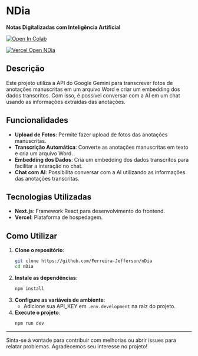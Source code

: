 # NDia

**Notas Digitalizadas com Inteligência Artificial**

[![Open In Colab](https://colab.research.google.com/assets/colab-badge.svg)](https://colab.research.google.com/drive/1vUhxmjYHo3VjS3TbH9iZqf8OHt57iKVk?usp=sharing)

<a href="https://ndia.vercel.app" target="_blank"><img alt="Vercel Open NDia" src="https://img.shields.io/static/v1?label=Vercel&message=Open NDia"></a>

## Descrição

Este projeto utiliza a API do Google Gemini para transcrever fotos de anotações manuscritas em um arquivo Word e criar um embedding dos dados transcritos. Com isso, é possível conversar com a AI em um chat usando as informações extraídas das anotações.

## Funcionalidades

- **Upload de Fotos**: Permite fazer upload de fotos das anotações manuscritas.
- **Transcrição Automática**: Converte as anotações manuscritas em texto e cria um arquivo Word.
- **Embedding dos Dados**: Cria um embedding dos dados transcritos para facilitar a interação no chat.
- **Chat com AI**: Possibilita conversar com a AI utilizando as informações das anotações transcritas.

## Tecnologias Utilizadas

- **Next.js**: Framework React para desenvolvimento do frontend.
- **Vercel**: Plataforma de hospedagem.

## Como Utilizar

1. **Clone o repositório**:
   ```bash
   git clone https://github.com/Ferreira-Jefferson/nDia
   cd nDia
   ```
2. **Instale as dependências**:
   ```bash
   npm install
   ```
3. **Configure as variáveis de ambiente**:
   - Adicione sua API_KEY em `.env.development` na raiz do projeto.
4. **Execute o projeto**:
   ```bash
   npm run dev
   ```

---

Sinta-se à vontade para contribuir com melhorias ou abrir issues para relatar problemas. Agradecemos seu interesse no projeto!
